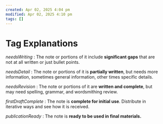 ```yaml
---
created: Apr 02, 2025 4:04 pm
modified: Apr 02, 2025 4:10 pm
tags: []
---
```


# Tag Explanations

*needsWriting* : The note or portions of it include **significant gaps** that are not at all written or just bullet points.

*needsDetail* : The note or portions of it is **partially written**, but needs more information, sometimes general information, other times specific details.

*needsRevision* : The note or portions of it are **written and complete**, but may need spelling, grammar, and wordsmithing review.

*firstDraftComplete* : The note is **complete for initial use**. Distribute in iterative ways and see how it is received.

*publicationReady* : The note is **ready to be used in final materials.**